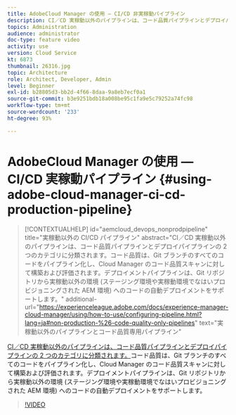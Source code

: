 ```yaml
---
title: AdobeCloud Manager の使用 — CI/CD 非実稼動パイプライン
description: CI／CD 実稼動以外のパイプラインは、コード品質パイプラインとデプロイパイプラインの 2 つのカテゴリに分類されます。コード品質は、Git ブランチのすべてのコードをパイプライン化し、Cloud Manager のコード品質スキャンに対して構築および評価されます。デプロイメントパイプラインは、Git リポジトリから実稼動以外の環境 (ステージング環境や実稼動環境でなはいプロビジョニングされた AEM 環境) へのコードの自動デプロイメントをサポートします。
topics: Administration
audience: administrator
doc-type: feature video
activity: use
version: Cloud Service
kt: 6873
thumbnail: 26316.jpg
topic: Architecture
role: Architect, Developer, Admin
level: Beginner
exl-id: b28805d3-bb2d-4f66-8daa-9a8eb7ecf0a1
source-git-commit: b3e9251bdb18a008be95c1fa9e5c79252a74fc98
workflow-type: tm+mt
source-wordcount: '233'
ht-degree: 93%

---
```


# AdobeCloud Manager の使用 — CI/CD 実稼動パイプライン {#using-adobe-cloud-manager-ci-cd-production-pipeline}

>[!CONTEXTUALHELP]
>id="aemcloud_devops_nonprodpipeline"
>title="実稼動以外の CI/CD パイプライン"
>abstract="CI／CD 実稼動以外のパイプラインは、コード品質パイプラインとデプロイパイプラインの 2 つのカテゴリに分類されます。コード品質は、Git ブランチのすべてのコードをパイプライン化し、Cloud Manager のコード品質スキャンに対して構築および評価されます。デプロイメントパイプラインは、Git リポジトリから実稼動以外の環境 (ステージング環境や実稼動環境でなはいプロビジョニングされた AEM 環境) へのコードの自動デプロイメントをサポートします。"
>additional-url="https://experienceleague.adobe.com/docs/experience-manager-cloud-manager/using/how-to-use/configuring-pipeline.html?lang=ja#non-production-%26-code-quality-only-pipelines" text="実稼動以外のパイプラインとコード品質専用パイプライン"

[CI／CD 実稼動以外のパイプラインは、コード品質パイプラインとデプロイパイプラインの 2 つのカテゴリに分類されます。](https://experienceleague.adobe.com/docs/experience-manager-cloud-manager/using/how-to-use/configuring-pipeline.html?lang=ja#non-production-%26-code-quality-only-pipelines)コード品質は、Git ブランチのすべてのコードをパイプライン化し、Cloud Manager のコード品質スキャンに対して構築および評価されます。デプロイメントパイプラインは、Git リポジトリから実稼動以外の環境 (ステージング環境や実稼動環境でなはいプロビジョニングされた AEM 環境) へのコードの自動デプロイメントをサポートします。

>[!VIDEO](https://video.tv.adobe.com/v/26316?quality=12&learn=on)
